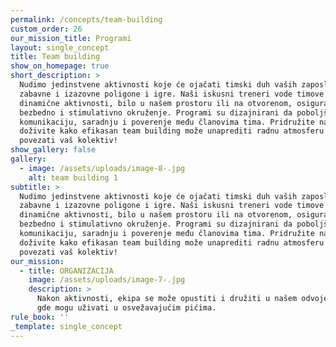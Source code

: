 ```yaml
---
permalink: /concepts/team-building
custom_order: 26
our_mission_title: Programi
layout: single_concept
title: Team building
show_on_homepage: true
short_description: >
  Nudimo jedinstvene aktivnosti koje će ojačati timski duh vaših zaposlenih kroz
  zabavne i izazovne poligone i igre. Naši iskusni treneri vode timove kroz
  dinamične aktivnosti, bilo u našem prostoru ili na otvorenom, osiguravajući
  bezbedno i stimulativno okruženje. Programi su dizajnirani da poboljšaju
  komunikaciju, saradnju i poverenje među članovima tima. Pridružite nam se i
  doživite kako efikasan team building može unaprediti radnu atmosferu i
  povezati vaš kolektiv!
show_gallery: false
gallery:
  - image: /assets/uploads/image-8-.jpg
    alt: team building 1
subtitle: >
  Nudimo jedinstvene aktivnosti koje će ojačati timski duh vaših zaposlenih kroz
  zabavne i izazovne poligone i igre. Naši iskusni treneri vode timove kroz
  dinamične aktivnosti, bilo u našem prostoru ili na otvorenom, osiguravajući
  bezbedno i stimulativno okruženje. Programi su dizajnirani da poboljšaju
  komunikaciju, saradnju i poverenje među članovima tima. Pridružite nam se i
  doživite kako efikasan team building može unaprediti radnu atmosferu i
  povezati vaš kolektiv!
our_mission:
  - title: ORGANIZACIJA
    image: /assets/uploads/image-7-.jpg
    description: >
      Nakon aktivnosti, ekipa se može opustiti i družiti u našem odvojenom baru,
      gde mogu uživati u osvežavajućim pićima.
rule_book: ''
_template: single_concept
---
```


